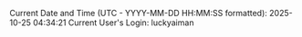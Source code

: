Current Date and Time (UTC - YYYY-MM-DD HH:MM:SS formatted): 2025-10-25 04:34:21
Current User's Login: luckyaiman
